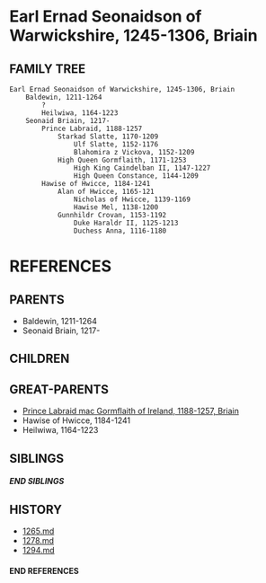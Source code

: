 # Earl Ernad Seonaidson of Warwickshire, 1245-1306, Briain

## FAMILY TREE 
```
Earl Ernad Seonaidson of Warwickshire, 1245-1306, Briain
    Baldewin, 1211-1264
        ?
        Heilwiwa, 1164-1223
    Seonaid Briain, 1217-
        Prince Labraid, 1188-1257
            Starkad Slatte, 1170-1209
                Ulf Slatte, 1152-1176
                Blahomira z Vickova, 1152-1209
            High Queen Gormflaith, 1171-1253
                High King Caindelban II, 1147-1227
                High Queen Constance, 1144-1209
        Hawise of Hwicce, 1184-1241
            Alan of Hwicce, 1165-121
                Nicholas of Hwicce, 1139-1169
                Hawise Mel, 1138-1200
            Gunnhildr Crovan, 1153-1192
                Duke Haraldr II, 1125-1213
                Duchess Anna, 1116-1180
```


# REFERENCES

## PARENTS 
* Baldewin, 1211-1264
* Seonaid Briain, 1217-

## CHILDREN 


## GREAT-PARENTS 
* [Prince Labraid mac Gormflaith of Ireland, 1188-1257, Briain](p/labraid_mac_gormflaith_1188.md)
* Hawise of Hwicce, 1184-1241
* Heilwiwa, 1164-1223

## SIBLINGS

##### END SIBLINGS  
## HISTORY
* [1265.md](../h/1265.md)
* [1278.md](../h/1278.md)
* [1294.md](../h/1294.md)

#### END REFERENCES
